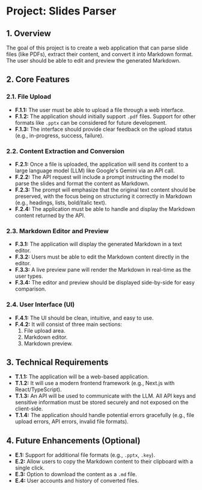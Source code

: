 # Project: Slides Parser

## 1. Overview

The goal of this project is to create a web application that can parse slide files (like PDFs), extract their content, and convert it into Markdown format. The user should be able to edit and preview the generated Markdown.

## 2. Core Features

### 2.1. File Upload

*   **F.1.1:** The user must be able to upload a file through a web interface.
*   **F.1.2:** The application should initially support `.pdf` files. Support for other formats like `.pptx` can be considered for future development.
*   **F.1.3:** The interface should provide clear feedback on the upload status (e.g., in-progress, success, failure).

### 2.2. Content Extraction and Conversion

*   **F.2.1:** Once a file is uploaded, the application will send its content to a large language model (LLM) like Google's Gemini via an API call.
*   **F.2.2:** The API request will include a prompt instructing the model to parse the slides and format the content as Markdown.
*   **F.2.3:** The prompt will emphasize that the original text content should be preserved, with the focus being on structuring it correctly in Markdown (e.g., headings, lists, bold/italic text).
*   **F.2.4:** The application must be able to handle and display the Markdown content returned by the API.

### 2.3. Markdown Editor and Preview

*   **F.3.1:** The application will display the generated Markdown in a text editor.
*   **F.3.2:** Users must be able to edit the Markdown content directly in the editor.
*   **F.3.3:** A live preview pane will render the Markdown in real-time as the user types.
*   **F.3.4:** The editor and preview should be displayed side-by-side for easy comparison.

### 2.4. User Interface (UI)

*   **F.4.1:** The UI should be clean, intuitive, and easy to use.
*   **F.4.2:** It will consist of three main sections:
    1.  File upload area.
    2.  Markdown editor.
    3.  Markdown preview.

## 3. Technical Requirements

*   **T.1.1:** The application will be a web-based application.
*   **T.1.2:** It will use a modern frontend framework (e.g., Next.js with React/TypeScript).
*   **T.1.3:** An API will be used to communicate with the LLM. All API keys and sensitive information must be stored securely and not exposed on the client-side.
*   **T.1.4:** The application should handle potential errors gracefully (e.g., file upload errors, API errors, invalid file formats).

## 4. Future Enhancements (Optional)

*   **E.1:** Support for additional file formats (e.g., `.pptx`, `.key`).
*   **E.2:** Allow users to copy the Markdown content to their clipboard with a single click.
*   **E.3:** Option to download the content as a `.md` file.
*   **E.4:** User accounts and history of converted files.
